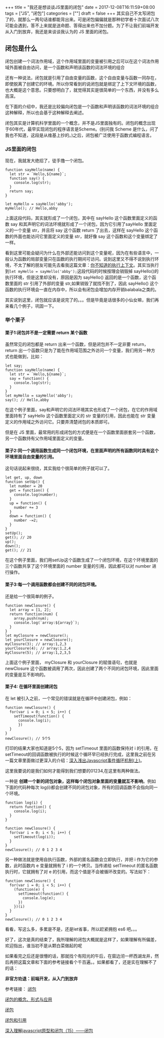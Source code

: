 +++
title = "我还是想谈谈JS里面的闭包"
date = 2017-12-08T16:11:59+08:00
tags = ["JS", "闭包"]
categories = [""]
draft = false
+++
其实自己不太写闭包了的，就那么一两句话谁都能背出来。可是闭包偏偏就是那种初学者十次面试八次可能会遇到，答不上来就是送命题、答得出来也不加分题。为了不让我们前端开发从入门到放弃，我还是来谈谈我认为的 JS 里面的闭包。

## 闭包是什么

闭包创建一个词法作用域，这个作用域里面的变量被引用之后可以在这个词法作用域外面被自由访问，是一个函数和声明该函数的词法环境的组合

还有一种说法，闭包就是引用了自由变量的函数，这个自由变量与函数一同存在，即使脱离了创建它的环境。所以你常看到的说闭包就是绑定了上下文环境的函数，也大概是这个意思。只要想明白了，就觉得其实是很简单的一个东西，并没有多么高深。

在下面的介绍中，我还是比较偏向闭包是一个函数和声明该函数的词法环境的组合这种解释，所以也会基于这种解释去阐述。

闭包其实是计算机科学里面的一个概念，并不是JS里面独有的。闭包的概念出现于60年代，最早实现闭包的程序语言是Scheme。(别问我 Scheme 是什么，问了我也不知道，这段是从维基上抄的。)之后，闭包被广泛使用于函数式编程语言。

### JS里面的闭包

现在，我就发大绝招了，徒手撸一个闭包。

```
function sayHello(name) {
  let str = `Hello,${name}`;
  function say() {
    console.log(str);
  }
  return say;
}

let myHello = sayHello('abby');
myHello(); // Hello,abby
```

上面这段代码，其实就形成了一个闭包，其中在 sayHello 这个函数里面定义的函数 say 和其声明它的词法环境就形成了一个闭包，因为它引用了sayHello 里面定义的一个变量 str，并且将 say 这个函数 return 了出去，这样在 sayHello 这个函数的外面也能访问它里面定义的变量 str，就好像 say 这个函数和这个变量绑定了一样。

看到这里可能会疑问为什么在外部还能访问到这个变量呢，因为在有些语言中，一般认为函数的局部变量只在函数的执行期间可访问。说到这里又不得不说到执行环境，不太了解的朋友可能先去看我这篇文章：[你不知道的执行上下文](http://luckyabby.com/post/%E4%BD%A0%E4%B8%8D%E7%9F%A5%E9%81%93%E7%9A%84%E6%89%A7%E8%A1%8C%E4%B8%8A%E4%B8%8B%E6%96%87/)。其实当执行到`let myHello = sayHello('abby');`这段代码的时候按理会销毁掉 sayHello()的执行环境，但是这里却没有，原因是因为 sayHello() 返回的是一个函数，这个函数里面的 str 引用了外部的变量 str,如果销毁了就找不到了，因此 sayHello() 这个函数的执行环境会一直在内存中，所以会有闭包会增加内存开销balabala之类的。

其实说到这里，闭包就应该是说完了的。。。但是毕竟是话很多的小仙女嘛，我们再来看几个例子，巩固一下。

### 举个栗子

#### 栗子1:闭包并不是一定需要 return 某个函数

虽然常见的闭包都是 return 出来一个函数，但是闭包并不一定非要 return，return 出一个函数只是为了能在作用域范围之外访问一个变量，我们用另一种方式也能做到，比如：
```
let say;
function sayHello(name) {
  let str = `Hello,${name}`;
  say = function() {
    console.log(str);
  }
}
let myHello = sayHello('abby');
say(); // Hello,abby
```
在这个例子里面，say和声明它的词法环境其实也形成了一个闭包，在它的作用域里面持有了 sayHello 这个函数里面定义的 str 变量的引用，因此也能在 str 变量定义的作用域之外访问它。只要弄清楚闭包的本质即可。

但是在 JS 里面，最常用的形成闭包的方式便是在一个函数里面嵌套另一个函数，另一个函数持有父作用域里面定义的变量。

#### 栗子2:同一个调用函数生成同一个闭包环境，在里面声明的所有函数同时具有这个环境里面自由变量的引用。

这句话说起来很绕，其实我给个很简单的例子就可以了。
```
let get, up, down
function setUp() {
  let number = 20
  get = function() {
    console.log(number);
  }
  up = function() {
    number += 3
  }
  down = function() {
    number -=2;
  }
}
setUp();
get(); // 20
up();
down();
get(); // 21
```
在这个例子里面，我们用setUp这个函数生成了一个闭包环境，在这个环境里面的三个函数共享了这个环境里面的 number 变量的引用，因此都可以对 number 进行操作。

#### 栗子3:每一个调用函数都会创建不同的闭包环境。

还是给一个很简单的例子。
```
function newClosure() {
  let array = [1, 2];
  return function(num) {
    array.push(num);
    console.log(`array:${array}`);
  }
}
let myClosure = newClosure();
let yourClosure = newClosure();
myClosure(3); // array:1,2,3
yourClosure(4); // array:1,2,4
myClosure(5); // array:1,2,3,5
```
上面这个例子里面， myClosure 和 yourClosure 的赋值语句，也就是 newClosure 这个函数被调用了两次，因此创建了两个不同的闭包环境，因此里面的变量是互不影响的。

#### 栗子4: 在循环里面创建闭包
在 let 被引入之前，一个常见的错误就是在循环中创建闭包，例如：
```
function newClosure() {
  for(var i = 0; i < 5; i++) {
    setTimeout(function() {
      console.log(i);
      })
  }
}
newClosure(); // 5个5
```
打印的结果大家也知道是5个5，因为 setTimeout 里面的函数保持对 i 的引用，在setTimeout的回调函数被执行的时候这个循环早已经执行完成，这里我之前在另一篇文章里面做过更深入的介绍：[深入浅出Javascript事件循环机制(上)](http://luckyabby.com/post/%E6%B7%B1%E5%85%A5%E6%B5%85%E5%87%BAjavascript%E4%BA%8B%E4%BB%B6%E5%BE%AA%E7%8E%AF%E6%9C%BA%E5%88%B6%E4%B8%8A/)。

这里我要说的是我们如何才能得到我们想要的01234,在这里有两种做法。

一种是 **创建一个新的闭包对象，这样每个闭包对象里面的变量就互不影响**。例如下面的代码种每次 log(i)都会创建不同的闭包对象，所有的回调函数不会指向同一个环境。
```
function log(i) {
  return function() {
    console.log(i);
  }
}

function newClosure() {
  for(var i = 0; i < 5; i++) {
    setTimeout(log(i));
  }
}
newClosure(); // 0 1 2 3 4
```

另一种做法就是使用自执行函数，外部的匿名函数会立即执行，并把 i 作为它的参数，此时函数内 e 变量就拥有了 i 的一个拷贝。当传递给 setTimeout 的匿名函数执行时，它就拥有了对 e 的引用，而这个值是不会被循环改变的。写法如下：
```
function newClosure() {
  for(var i = 0; i < 5; i++) {
    (function(e) {
      setTimeout(function() {
        console.log(e);
      })
    })(i)  
  }
}
newClosure(); // 0 1 2 3 4
```
看看，写这么多，多累是不是，还是let省事，所以赶紧拥抱 es6 吧。。。

好了，这次是真的结束了，我所理解的闭包大概就是这样了，如果理解有所偏差，欢迎指出，谁当初不是从颗白菜做起的呢

如果看完之后还是很懵的话，那就找个有阳光的午后，在窗边沏一杯西湖龙井，然后再把这篇文章和下面的参考链接看个千百遍。。如果都看了，还是实在理解不了的话：

**非官方劝退：前端开发，从入门到放弃**

参考链接：
[闭包](https://developer.mozilla.org/zh-CN/docs/Web/JavaScript/Closures)

[闭包的概念、形式与应用](https://www.ibm.com/developerworks/cn/linux/l-cn-closure/)

[闭包](https://zh.wikipedia.org/w/index.php?title=%E9%97%AD%E5%8C%85_%28%E8%AE%A1%E7%AE%97%E6%9C%BA%E7%A7%91%E5%AD%A6%29&variant=zh-cn)

[闭包和引用](http://bonsaiden.github.io/JavaScript-Garden/zh/#function.closures)

[深入理解javascript原型和闭包（15）——闭包](http://www.cnblogs.com/wangfupeng1988/p/3994065.html)
